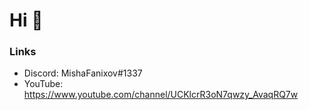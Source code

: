 # Hi 👋

### Links
- Discord: MishaFanixov#1337
- YouTube: https://www.youtube.com/channel/UCKlcrR3oN7qwzy_AvaqRQ7w
